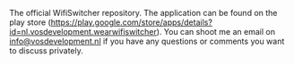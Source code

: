 The official WifiSwitcher repository.
The application can be found on the play store (https://play.google.com/store/apps/details?id=nl.vosdevelopment.wearwifiswitcher).
You can shoot me an email on info@vosdevelopment.nl if you have any questions or comments you want to discuss privately.
